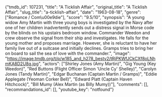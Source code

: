 {"tmdb_id": 107231, "title": "A Ticklish Affair", "original_title": "A Ticklish Affair", "slug_title": "a-ticklish-affair", "date": "1963-08-18", "genre": ["Romance / Com\u00e9die"], "score": "9.5/10", "synopsis": "A young widow Amy Martin with three young boys is investigated by the Navy after one of her children inadvertently sends out a distress signal in Morse code by the blinds on his upstairs bedroom window. Commander Weedon and crew observe the signal from their ship and investigates. He falls for the young mother and proposes marriage. However, she is reluctant to have her family live out of a suitcase and initially declines. Gramps tries to bring her on board to sail the sea of love with the commander.", "image": "https://image.tmdb.org/t/p/w185_and_h278_bestv2/tRjPKWfJCkCXf8oLNhmKA8D2U8q.jpg", "actors": ["Shirley Jones (Amy Martin)", "Gig Young (Key Weedon)", "Red Buttons (Flight Officer Simon 'Uncle Cy' Shelley)", "Carolyn Jones (Tandy Martin)", "Edgar Buchanan (Captain Martin / Gramps)", "Eddie Applegate (Yeoman Corker Bell)", "Edward Platt (Captain Haven Hitchcock)", "Bill Mumy (Alex Martin (as Billy Mumy))"], "comments": [], "recommandations_id": [], "youtube_key": "notfound"}